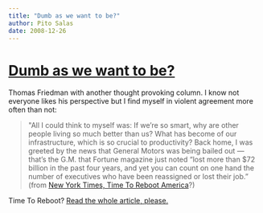 ```yaml
---
title: "Dumb as we want to be?"
author: Pito Salas
date: 2008-12-26
---
```

# [Dumb as we want to be?](None)




Thomas Friedman with another thought provoking column. I know not everyone
likes his perspective but I find myself in violent agreement more often than
not:

> "All I could think to myself was: If we’re so smart, why are other people
> living so much better than us? What has become of our infrastructure, which
> is so crucial to productivity? Back home, I was greeted by the news that
> General Motors was being bailed out — that’s the G.M. that Fortune magazine
> just noted “lost more than $72 billion in the past four years, and yet you
> can count on one hand the number of executives who have been reassigned or
> lost their job.” (from [New York Times, Time To Reboot
> America](<http://www.nytimes.com/2008/12/24/opinion/24friedman.html?_r=1&ref=todayspaper>)?)

Time To Reboot? [Read the whole article, please.  
](<http://www.nytimes.com/2008/12/24/opinion/24friedman.html?_r=1&ref=todayspaper>)


